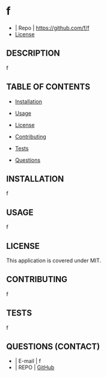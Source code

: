 
  # f
  * | Repo | https://github.com/f/f
  * [License](https://img.shields.io/badge/license-MIT-blue.svg)

  ## DESCRIPTION
  f
  
  ## TABLE OF CONTENTS
  * [Installation](#INSTALLATION)

  * [Usage](#USAGE)
  
  * [License](#LICENSE)

  * [Contributing](#CONTRIBUTING)

  * [Tests](#TESTS)

  * [Questions](#QUESTIONS)
  
  ## INSTALLATION
  f

  ## USAGE
  f

  ## LICENSE
  This application is covered under MIT.
    
  ## CONTRIBUTING
  f

  ## TESTS
  f

  ## QUESTIONS (CONTACT)
  * | E-mail  | f
  * | REPO  | [GitHub](https://github.com/f)
